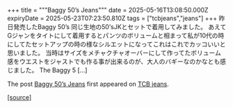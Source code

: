 +++
title = """Baggy 50’s Jeans"""
date = 2025-05-16T13:08:50.000Z
expiryDate = 2025-05-23T07:23:50.810Z
tags = ["tcbjeans","jeans"]
+++
昨日発売したBaggy 50’s 同じ生地の50’sJKとセットで着用してみました。 あえてGジャンをタイトにして着用するとパンツのボリュームと相まって私が10代の時にしてたセットアップの時の様なシルエットになってこれはこれでカッコいいと思いました。 当時はサイズをメチャクチャオーバーにして作ってたボリューム感をウエストをジャストでも作る事が出来るのが、大人のバギーなのかなとも感じました。 The Baggy 5 \[…\]

The post [Baggy 50’s Jeans](http://tcbjeans.com/2025/05/16/52453) first appeared on [TCB jeans](http://tcbjeans.com).

[[source]](http://tcbjeans.com/2025/05/16/52453)
